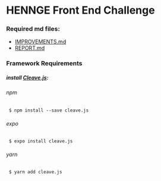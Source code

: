 # HENNGE Front End Challenge

### Required md files:
- [IMPROVEMENTS.md](./IMPROVEMENTS.md "IMPROVEMENTS.md")
- [REPORT.md](./REPORT.md "REPORT.md")

### Framework Requirements

##### install [Cleave.js](https://github.com/nosir/cleave.js/ "Cleave.js"):
###### npm
`
$ npm install --save cleave.js`
###### expo
`
$ expo install cleave.js`
###### yarn
`
$ yarn add cleave.js`

